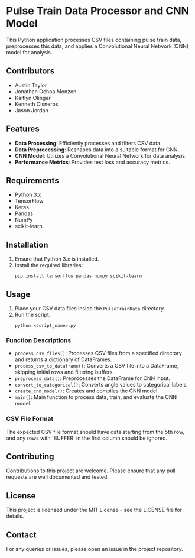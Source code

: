 # Pulse Train Data Processor and CNN Model

This Python application processes CSV files containing pulse train data, preprocesses this data, and applies a Convolutional Neural Network (CNN) model for analysis.


## Contributors
- Austin Taylor
- Jonathan Ochoa Monzon
- Kaitlyn Olinger 
- Kenneth Cisneros 
- Jason Jordan

## Features

- **Data Processing**: Efficiently processes and filters CSV data.
- **Data Preprocessing**: Reshapes data into a suitable format for CNN.
- **CNN Model**: Utilizes a Convolutional Neural Network for data analysis.
- **Performance Metrics**: Provides test loss and accuracy metrics.

## Requirements

- Python 3.x
- TensorFlow
- Keras
- Pandas
- NumPy
- scikit-learn

## Installation

1. Ensure that Python 3.x is installed.
2. Install the required libraries:
    ```
    pip install tensorflow pandas numpy scikit-learn
    ```

## Usage

1. Place your CSV data files inside the `PulseTrainData` directory.
2. Run the script:
    ```
    python <script_name>.py
    ```

### Function Descriptions

- `process_csv_files()`: Processes CSV files from a specified directory and returns a dictionary of DataFrames.
- `process_csv_to_dataframe()`: Converts a CSV file into a DataFrame, skipping initial rows and filtering buffers.
- `preprocess_data()`: Preprocesses the DataFrame for CNN input.
- `convert_to_categorical()`: Converts angle values to categorical labels.
- `create_cnn_model()`: Creates and compiles the CNN model.
- `main()`: Main function to process data, train, and evaluate the CNN model.

### CSV File Format

The expected CSV file format should have data starting from the 5th row, and any rows with 'BUFFER' in the first column should be ignored.

## Contributing

Contributions to this project are welcome. Please ensure that any pull requests are well documented and tested.

## License

This project is licensed under the MIT License - see the LICENSE file for details.

## Contact

For any queries or issues, please open an issue in the project repository.
